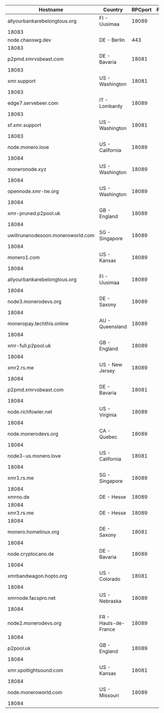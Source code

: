 Hostname | Country | RPCport | P2Pport
--- | --- | --- | ---
allyourbankarebelongtous.org | FI - Uusimaa | 18089
 | 18083
node.chaoswg.dev | DE - Berlin | 443
 | 18083
p2pmd.xmrvsbeast.com | DE - Bavaria | 18081
 | 18083
xmr.support | US - Washington | 18081
 | 18083
edge7.servebeer.com | IT - Lombardy | 18089
 | 18083
sf.xmr.support | US - Washington | 18081
 | 18083
node.monero.love | US - California | 18089
 | 18084
moneronode.xyz | US - Washington | 18089
 | 18084
opennode.xmr-tw.org | US - Washington | 18089
 | 18084
xmr-pruned.p2pool.uk | GB - England | 18089
 | 18084
uwillrunanodesoon.moneroworld.com | SG - Singapore | 18089
 | 18084
monero1.com | US - Kansas | 18089
 | 18084
allyourbankarebelongtous.org | FI - Uusimaa | 18089
 | 18084
node3.monerodevs.org | DE - Saxony | 18089
 | 18084
moneropay.techthis.online | AU - Queensland | 18089
 | 18084
xmr-full.p2pool.uk | GB - England | 18089
 | 18084
xmr2.rs.me | US - New Jersey | 18089
 | 18084
p2pmd.xmrvsbeast.com | DE - Bavaria | 18081
 | 18084
node.richfowler.net | US - Virginia | 18089
 | 18084
node.monerodevs.org | CA - Quebec | 18089
 | 18084
node3-us.monero.love | US - California | 18081
 | 18084
xmr1.rs.me | SG - Singapore | 18089
 | 18084
xmrno.de | DE - Hesse | 18089
 | 18084
xmr3.rs.me | DE - Hesse | 18089
 | 18084
monero.homelinux.org | DE - Saxony | 18081
 | 18084
node.cryptocano.de | DE - Bavaria | 18089
 | 18084
xmrbandwagon.hopto.org | US - Colorado | 18081
 | 18084
xmrnode.facspro.net | US - Nebraska | 18089
 | 18084
node2.monerodevs.org | FR - Hauts-de-France | 18089
 | 18084
p2pool.uk | GB - England | 18089
 | 18084
xmr.spotlightsound.com | US - Kansas | 18081
 | 18084
node.moneroworld.com | US - Missouri | 18089
 | 18084
